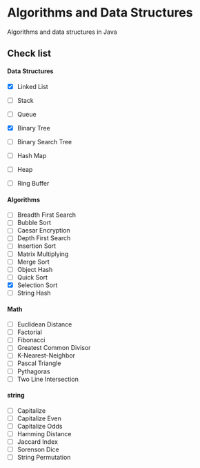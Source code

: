 # Algorithms and Data Structures

Algorithms and data structures in Java

## Check list

#### Data Structures
- [X] Linked List
- [ ] Stack
- [ ] Queue
- [X] Binary Tree
- [ ] Binary Search Tree
- [ ] Hash Map
- [ ] Heap
- [ ] Ring Buffer


#### Algorithms
- [ ] Breadth First Search
- [ ] Bubble Sort
- [ ] Caesar Encryption
- [ ] Depth First Search
- [ ] Insertion Sort
- [ ] Matrix Multiplying
- [ ] Merge Sort
- [ ] Object Hash
- [ ] Quick Sort
- [X] Selection Sort
- [ ] String Hash

#### Math
- [ ] Euclidean Distance
- [ ] Factorial
- [ ] Fibonacci
- [ ] Greatest Common Divisor
- [ ] K-Nearest-Neighbor
- [ ] Pascal Triangle
- [ ] Pythagoras
- [ ] Two Line Intersection

#### string
- [ ] Capitalize
- [ ] Capitalize Even
- [ ] Capitalize Odds
- [ ] Hamming Distance
- [ ] Jaccard Index
- [ ] Sorenson Dice
- [ ] String Permutation
